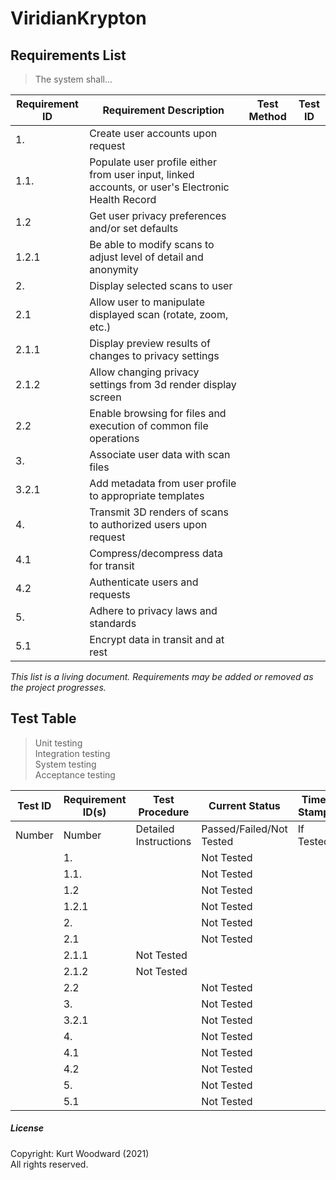 # ViridianKrypton
	
##	Requirements List
>	The system shall...

| Requirement ID | Requirement Description | Test Method | Test ID |
| ---- | ---- | ---- | ---- |
| 1. | Create user accounts upon request | | |
| 1.1. | Populate user profile either from user input, linked accounts, or user's Electronic Health Record | | |
| 1.2 | Get user privacy preferences and/or set defaults | | |
| 1.2.1 | Be able to modify scans to adjust level of detail and anonymity | | |
| 2. | Display selected scans to user | | |
| 2.1 | Allow user to manipulate displayed scan (rotate, zoom, etc.) | | |
| 2.1.1 | Display preview results of changes to privacy settings | | |
| 2.1.2 | Allow changing privacy settings from 3d render display screen | | |
| 2.2 | Enable browsing for files and execution of common file operations | | |
| 3. | Associate user data with scan files | | |
| 3.2.1 | Add metadata from user profile to appropriate templates | | |
| 4. | Transmit 3D renders of scans to authorized users upon request | | |
| 4.1 | Compress/decompress data for transit | | |
| 4.2 | Authenticate users and requests | | |
| 5. | Adhere to privacy laws and standards | | |
| 5.1 | Encrypt data in transit and at rest | | |

*This list is a living document. Requirements may be added or removed as the project progresses.*

##	Test Table
> Unit testing  
> Integration testing  
> System testing  
> Acceptance testing  

| Test ID | Requirement ID(s) | Test Procedure | Current Status | Time Stamp | Build Version |
| ---- | ---- | ---- | ---- | ---- | ---- |
| Number | Number | Detailed Instructions | Passed/Failed/Not Tested | If Tested | If Tested |
| | 1. | | Not Tested | | |
| | 1.1. | | Not Tested | | |
| | 1.2 | | Not Tested | | |
| | 1.2.1 | | Not Tested | | |
| | 2. | | Not Tested | | |
| | 2.1 | | Not Tested | | |
| | 2.1.1 | Not Tested | | | |
| | 2.1.2 | Not Tested | | | |
| | 2.2 | | Not Tested | | |
| | 3. | | Not Tested | | |
| | 3.2.1 | | Not Tested | | |
| | 4. | | Not Tested | | |
| | 4.1 | | Not Tested | | |
| | 4.2 | | Not Tested | | |
| | 5. | | Not Tested | | |
| | 5.1 | | Not Tested | | |

##### License
Copyright: Kurt Woodward (2021)<br>
All rights reserved.<br>
